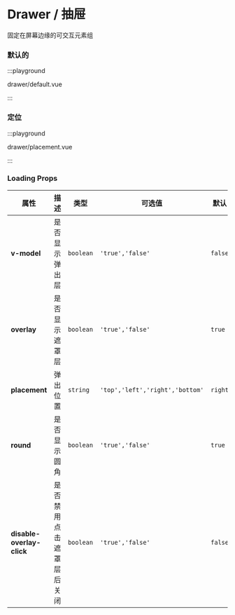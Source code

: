 # Drawer / 抽屉

固定在屏幕边缘的可交互元素组

### 默认的

:::playground

drawer/default.vue

:::

### 定位

:::playground

drawer/placement.vue

:::

### Loading Props

| 属性                      | 描述                     | 类型      | 可选值                          | 默认    |
| ------------------------- | ------------------------ | --------- | ------------------------------- | ------- |
| **v-model**               | 是否显示弹出层           | `boolean` | `'true','false'`                | `false` |
| **overlay**               | 是否显示遮罩层           | `boolean` | `'true','false'`                | `true`  |
| **placement**             | 弹出位置                 | `string`  | `'top','left','right','bottom'` | `right` |
| **round**                 | 是否显示圆角             | `boolean` | `'true','false'`                | `true`  |
| **disable-overlay-click** | 是否禁用点击遮罩层后关闭 | `boolean` | `'true','false'`                | `false` |

